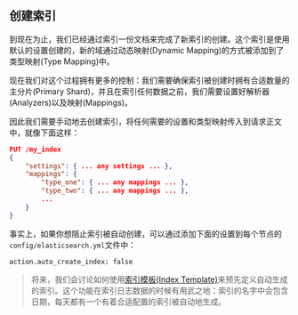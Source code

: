 ## 创建索引 ##

到现在为止，我们已经通过索引一份文档来完成了新索引的创建。这个索引是使用默认的设置创建的，新的域通过动态映射(Dynamic Mapping)的方式被添加到了类型映射(Type Mapping)中。

现在我们对这个过程拥有更多的控制：我们需要确保索引被创建时拥有合适数量的主分片(Primary Shard)，并且在索引任何数据之前，我们需要设置好解析器(Analyzers)以及映射(Mappings)。

因此我们需要手动地去创建索引，将任何需要的设置和类型映射传入到请求正文中，就像下面这样：

```json
PUT /my_index
{
    "settings": { ... any settings ... },
    "mappings": {
        "type_one": { ... any mappings ... },
        "type_two": { ... any mappings ... },
        ...
    }
}
```

事实上，如果你想阻止索引被自动创建，可以通过添加下面的设置到每个节点的`config/elasticsearch.yml`文件中：

```
action.auto_create_index: false
```

> 将来，我们会讨论如何使用[索引模板(Index Template)](http://www.elasticsearch.org/guide/en/elasticsearch/guide/current/index-templates.html)来预先定义自动生成的索引。这个功能在索引日志数据的时候有用武之地：索引的名字中会包含日期，每天都有一个有着合适配置的索引被自动地生成。



